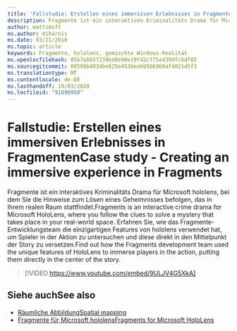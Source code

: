 ```yaml
---
title: 'Fallstudie: Erstellen eines immersiven Erlebnisses in Fragmenten'
description: Fragmente ist ein interaktives Kriminalitäts Drama für Microsoft hololens, bei dem Sie die Hinweise zum Lösen eines Geheimnisses befolgen, das in Ihrem realen Raum stattfindet.
author: mattzmsft
ms.author: miharnis
ms.date: 03/21/2018
ms.topic: article
keywords: Fragmente, hololens, gemischte Windows-Realität
ms.openlocfilehash: 85b7ebb57239bd8e90e19f42cf75e439dfcbdf02
ms.sourcegitcommit: 09599b4034be825e4536eeb9566968afd021d5f3
ms.translationtype: MT
ms.contentlocale: de-DE
ms.lasthandoff: 10/03/2020
ms.locfileid: "91690950"
---
```

# <a name="case-study---creating-an-immersive-experience-in-fragments"></a><span data-ttu-id="d9a59-104">Fallstudie: Erstellen eines immersiven Erlebnisses in Fragmenten</span><span class="sxs-lookup"><span data-stu-id="d9a59-104">Case study - Creating an immersive experience in Fragments</span></span>

<span data-ttu-id="d9a59-105">Fragmente ist ein interaktives Kriminalitäts Drama für Microsoft hololens, bei dem Sie die Hinweise zum Lösen eines Geheimnisses befolgen, das in Ihrem realen Raum stattfindet.</span><span class="sxs-lookup"><span data-stu-id="d9a59-105">Fragments is an interactive crime drama for Microsoft HoloLens, where you follow the clues to solve a mystery that takes place in your real-world space.</span></span> <span data-ttu-id="d9a59-106">Erfahren Sie, wie das Fragmente-Entwicklungsteam die einzigartigen Features von hololens verwendet hat, um Spieler in der Aktion zu untersuchen und diese direkt in den Mittelpunkt der Story zu versetzen.</span><span class="sxs-lookup"><span data-stu-id="d9a59-106">Find out how the Fragments development team used the unique features of HoloLens to immerse players in the action, putting them directly in the center of the story.</span></span>



>[!VIDEO https://www.youtube.com/embed/9ULJV4G5XkA]

## <a name="see-also"></a><span data-ttu-id="d9a59-107">Siehe auch</span><span class="sxs-lookup"><span data-stu-id="d9a59-107">See also</span></span>
* [<span data-ttu-id="d9a59-108">Räumliche Abbildung</span><span class="sxs-lookup"><span data-stu-id="d9a59-108">Spatial mapping</span></span>](../design/spatial-mapping.md)
* [<span data-ttu-id="d9a59-109">Fragmente für Microsoft hololens</span><span class="sxs-lookup"><span data-stu-id="d9a59-109">Fragments for Microsoft HoloLens</span></span>](https://www.microsoft.com/p/fragments/9nblggh5ggm8)
